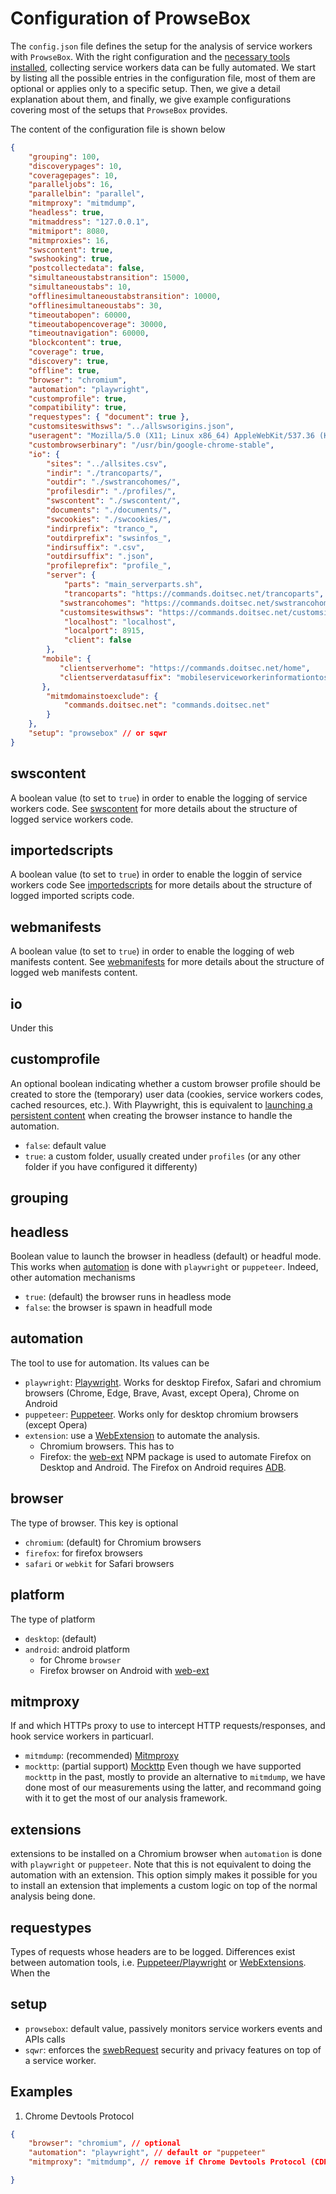 # Configuration of ProwseBox
The `config.json` file defines the setup for the analysis of service workers with `ProwseBox`. With the right configuration and the [necessary tools installed](INSTALL.md), collecting service workers data can be fully automated. We start by listing all the possible entries in the configuration file, most of them are optional or applies only to a specific setup. Then, we give a detail explanation about them, and finally, we give example configurations covering most of the setups that `ProwseBox` provides. 

The content of the configuration file is shown below

```json
{
 	"grouping": 100,
 	"discoverypages": 10,
 	"coveragepages": 10,
 	"paralleljobs": 16,
 	"parallelbin": "parallel",
	"mitmproxy": "mitmdump",
	"headless": true,
	"mitmaddress": "127.0.0.1",
	"mitmiport": 8080,
	"mitmproxies": 16,
	"swscontent": true,
	"swshooking": true,
	"postcollectedata": false,
 	"simultaneoustabstransition": 15000,
 	"simultaneoustabs": 10,
	"offlinesimultaneoustabstransition": 10000,
 	"offlinesimultaneoustabs": 30,
	"timeoutabopen": 60000,
	"timeoutabopencoverage": 30000,
	"timeoutnavigation": 60000,
	"blockcontent": true,
	"coverage": true,
 	"discovery": true, 
 	"offline": true,
 	"browser": "chromium",
 	"automation": "playwright",
 	"customprofile": true,
 	"compatibility": true,
	"requestypes": { "document": true },
	"customsiteswithsws": "../allswsorigins.json",
 	"useragent": "Mozilla/5.0 (X11; Linux x86_64) AppleWebKit/537.36 (KHTML, like Gecko) Chrome/109.0.5414.119 Safari/537.36",
 	"custombrowserbinary": "/usr/bin/google-chrome-stable",
    "io": {
 		"sites": "../allsites.csv",
 		"indir": "./trancoparts/",
 		"outdir": "./swstrancohomes/",
 		"profilesdir": "./profiles/",
 		"swscontent": "./swscontent/",
 		"documents": "./documents/",
 		"swcookies": "./swcookies/",
 		"indirprefix": "tranco_",
 		"outdirprefix": "swsinfos_",
 		"indirsuffix": ".csv",
 		"outdirsuffix": ".json",
 		"profileprefix": "profile_",
 		"server": {
			"parts": "main_serverparts.sh",
			"trancoparts": "https://commands.doitsec.net/trancoparts",
		   "swstrancohomes": "https://commands.doitsec.net/swstrancohomes",
		   "customsiteswithsws": "https://commands.doitsec.net/customsiteswithsws",
			"localhost": "localhost",
			"localport": 8915,
			"client": false
		},
	   "mobile": {
		   "clientserverhome": "https://commands.doitsec.net/home",
		   "clientserverdatasuffix": "mobileserviceworkerinformationtosave"
	   },
		"mitmdomainstoexclude": {
			"commands.doitsec.net": "commands.doitsec.net"
		}
 	},
 	"setup": "prowsebox" // or sqwr
}
```

## swscontent
A boolean value (to set to `true`) in order to enable the logging of service workers code.
See [swscontent](SWMONITOREDATA.md#swscontent) for more details about the structure of logged service workers code.

## importedscripts
A boolean value (to set to `true`) in order to enable the loggin of service workers code
See [importedscripts](SWMONITOREDATA.md#importedscripts) for more details about the structure of logged imported scripts code.

## webmanifests
A boolean value (to set to `true`) in order to enable the logging of web manifests content.
See [webmanifests](SWMONITOREDATA.md#webmanifests) for more details about the structure of logged web manifests content.

## io
Under this 


## customprofile
An optional boolean indicating whether a custom browser profile should be created to store the (temporary) user data (cookies, service workers codes, cached resources, etc.). With Playwright, this is equivalent to  [launching a persistent content](https://playwright.dev/docs/api/class-browsertype#browser-type-launch-persistent-context) when creating the browser instance to handle the automation.  
- `false`: default value
- `true`: a custom folder, usually created under `profiles` (or any other folder if you have configured it differenty)



## grouping

## headless
Boolean value to launch the browser in headless (default) or headful mode. This works when [automation](#automation) is done with `playwright` or `puppeteer`. Indeed, other automation mechanisms 
  - `true`: (default) the browser runs in headless mode
  - `false`: the browser is spawn in headfull mode


## automation
The tool to use for automation. Its values can be 
- `playwright`: [Playwright](https://playwright.dev). Works for desktop Firefox, Safari and chromium browsers (Chrome, Edge, Brave, Avast, except Opera), Chrome on Android
- `puppeteer`: [Puppeteer](https://pptr.dev/). Works only for desktop chromium browsers (except Opera)
- `extension`: use a [WebExtension](https://developer.mozilla.org/en-US/docs/Mozilla/Add-ons/WebExtensions/API/webRequest) to automate the analysis. 
  - Chromium browsers. This has to 
  - Firefox: the [web-ext](https://extensionworkshop.com/documentation/develop/getting-started-with-web-ext/) NPM package is used to automate Firefox on Desktop and Android. The Firefox on Android requires [ADB](https://developer.android.com/studio/command-line/adb). 
  
## browser
The type of browser. This key is optional 
- `chromium`: (default) for Chromium browsers
- `firefox`: for firefox browsers
- `safari` or `webkit` for Safari browsers

## platform
The type of platform
- `desktop`: (default)
- `android`: android platform
  - for Chrome `browser`
  - Firefox browser on Android with [web-ext]()


## mitmproxy
If and which HTTPs proxy to use to intercept HTTP requests/responses, and hook service workers in particuarl. 
- `mitmdump`: (recommended) [Mitmproxy](https://mitmproxy.org/)
- `mockttp`: (partial support) [Mockttp](https://github.com/httptoolkit/mockttp)
Even though we have supported `mockttp` in the past, mostly to provide an alternative to `mitmdump`, we have done most of our measurements using the latter, and recommand going with it to get the most of our analysis framework.  

## extensions
extensions to be installed on a Chromium browser when `automation` is done with `playwright` or `puppeteer`. Note that this is not equivalent to doing the automation with an extension. This option simply makes it possible for you to install an extension that implements a custom logic on top of the normal analysis being done.


## requestypes
Types of requests whose headers are to be logged. Differences exist between automation tools, i.e. [Puppeteer/Playwright](https://playwright.dev/docs/api/class-request#request-resource-type) or [WebExtensions](https://developer.mozilla.org/en-US/docs/Mozilla/Add-ons/WebExtensions/API/webRequest/ResourceType). When the 

## setup
- `prowsebox`: default value, passively monitors service workers events and APIs calls
- `sqwr`: enforces the [swebRequest](https://github.com/sqwr/swebrequest) security and privacy features on top of a service worker.


## Examples
1. Chrome Devtools Protocol
```json
{
    "browser": "chromium", // optional
    "automation": "playwright", // default or "puppeteer"
    "mitmproxy": "mitmdump", // remove if Chrome Devtools Protocol (CDP)

}
```